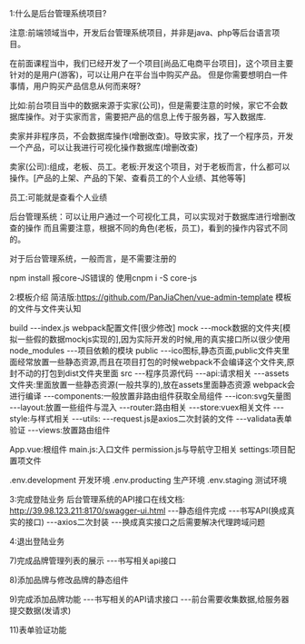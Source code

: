 1:什么是后台管理系统项目?

注意:前端领域当中，开发后台管理系统项目，并非是java、php等后台语言项目。

在前面课程当中，我们已经开发了一个项目[尚品汇电商平台项目]，这个项目主要针对的是用户(游客)，可以让用户在平台当中购买产品。
但是你需要想明白一件事情，用户购买产品信息从何而来呀?

比如:前台项目当中的数据来源于实家(公司)，但是需要注意的时候，家它不会数据库操作。对于实家而言，需要把产品的信息上传于服务器，写入数据库.

卖家并非程序员，不会数据库操作(增删改查)。导致实家，找了一个程序员，开发一个产品，可以让我进行可视化操作数据库(增删改查)

卖家(公司):组成，老板、员工。老板:开发这个项目，对于老板而言，什么都可以操作。[产品的上架、产品的下架、查看员工的个人业绩、其他等等]

员工:可能就是查看个人业绩

后台管理系统：可以让用户通过一个可视化工具，可以实现对于数据库进行增删改查的操作
而且需要注意，根据不同的角色(老板，员工)，看到的操作内容式不同的。

对于后台管理系统，一般而言，是不需要注册的

npm install 报core-JS错误的 使用cnpm i -S core-js 

2:模板介绍
简洁版:https://github.com/PanJiaChen/vue-admin-template
模板的文件与文件夹认知

build
    ---index.js webpack配置文件[很少修改]
mock
    ---mock数据的文件夹[模拟一些假的数据mockjs实现的],因为实际开发的时候,用的真实接口所以很少使用
node_modules
    ---项目依赖的模块
public
    ---ico图标,静态页面,public文件夹里面经常放置一些静态资源,而且在项目打包的时候webpack不会编译这个文件夹,原封不动的打包到dist文件夹里面
src
    ---程序员源代码
    ---api:请求相关
    ---assets文件夹:里面放置一些静态资源(一般共享的),放在assets里面静态资源 webpack会进行编译
    ---components:一般放置非路由组件获取全局组件
    ---icon:svg矢量图
    ---layout:放置一些组件与混入
    ---router:路由相关
    ---store:vuex相关文件
    ---style:与样式相关
    ---utils:
      ---request.js是axios二次封装的文件
      ---validata表单验证
    ---views:放置路由组件

  App.vue:根组件
  main.js:入口文件
  permission.js与导航守卫相关
  settings:项目配置项文件

  .env.development 开发环境
  .env.producting 生产环境
  .env.staging  测试环境


  3:完成登陆业务
  后台管理系统的API接口在线文档:
  http://39.98.123.211:8170/swagger-ui.html
  ---静态组件完成
  ---书写API(换成真实的接口)
  ---axios二次封装
  ---换成真实接口之后需要解决代理跨域问题

  4:退出登陆业务


  7)完成品牌管理列表的展示
  ---书写相关api接口
  

  8)添加品牌与修改品牌的静态组件

  9)完成添加品牌功能
  ---书写相关的API请求接口
  ---前台需要收集数据,给服务器提交数据(发请求)

  11)表单验证功能
  


